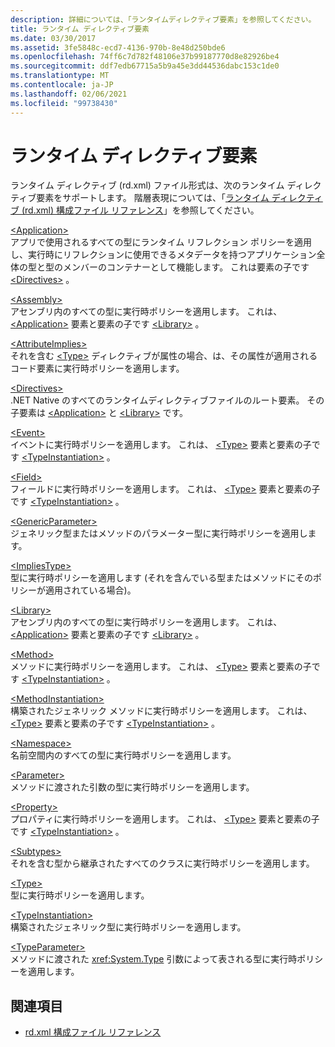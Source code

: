 ```yaml
---
description: 詳細については、「ランタイムディレクティブ要素」を参照してください。
title: ランタイム ディレクティブ要素
ms.date: 03/30/2017
ms.assetid: 3fe5848c-ecd7-4136-970b-8e48d250bde6
ms.openlocfilehash: 74ff6c7d782f48106e37b99187770d8e82926be4
ms.sourcegitcommit: ddf7edb67715a5b9a45e3dd44536dabc153c1de0
ms.translationtype: MT
ms.contentlocale: ja-JP
ms.lasthandoff: 02/06/2021
ms.locfileid: "99738430"
---
```

# <a name="runtime-directive-elements"></a>ランタイム ディレクティブ要素

ランタイム ディレクティブ (rd.xml) ファイル形式は、次のランタイム ディレクティブ要素をサポートします。 階層表現については、「[ランタイム ディレクティブ (rd.xml) 構成ファイル リファレンス](runtime-directives-rd-xml-configuration-file-reference.md)」を参照してください。  
  
 [\<Application>](application-element-net-native.md)  
 アプリで使用されるすべての型にランタイム リフレクション ポリシーを適用し、実行時にリフレクションに使用できるメタデータを持つアプリケーション全体の型と型のメンバーのコンテナーとして機能します。 これは要素の子です [\<Directives>](directives-element-net-native.md) 。  
  
 [\<Assembly>](assembly-element-net-native.md)  
 アセンブリ内のすべての型に実行時ポリシーを適用します。 これは、 [\<Application>](application-element-net-native.md) 要素と要素の子です [\<Library>](library-element-net-native.md) 。  
  
 [\<AttributeImplies>](attributeimplies-element-net-native.md)  
 それを含む [\<Type>](type-element-net-native.md) ディレクティブが属性の場合、は、その属性が適用されるコード要素に実行時ポリシーを適用します。  
  
 [\<Directives>](directives-element-net-native.md)  
 .NET Native のすべてのランタイムディレクティブファイルのルート要素。 その子要素は [\<Application>](application-element-net-native.md) と [\<Library>](library-element-net-native.md) です。  
  
 [\<Event>](event-element-net-native.md)  
 イベントに実行時ポリシーを適用します。 これは、 [\<Type>](type-element-net-native.md) 要素と要素の子です [\<TypeInstantiation>](typeinstantiation-element-net-native.md) 。  
  
 [\<Field>](field-element-net-native.md)  
 フィールドに実行時ポリシーを適用します。 これは、 [\<Type>](type-element-net-native.md) 要素と要素の子です [\<TypeInstantiation>](typeinstantiation-element-net-native.md) 。  
  
 [\<GenericParameter>](genericparameter-element-net-native.md)  
 ジェネリック型またはメソッドのパラメーター型に実行時ポリシーを適用します。  
  
 [\<ImpliesType>](impliestype-element-net-native.md)  
 型に実行時ポリシーを適用します (それを含んでいる型またはメソッドにそのポリシーが適用されている場合)。  
  
 [\<Library>](library-element-net-native.md)  
 アセンブリ内のすべての型に実行時ポリシーを適用します。 これは、 [\<Application>](application-element-net-native.md) 要素と要素の子です [\<Library>](library-element-net-native.md) 。  
  
 [\<Method>](method-element-net-native.md)  
 メソッドに実行時ポリシーを適用します。 これは、 [\<Type>](type-element-net-native.md) 要素と要素の子です [\<TypeInstantiation>](typeinstantiation-element-net-native.md) 。  
  
 [\<MethodInstantiation>](methodinstantiation-element-net-native.md)  
 構築されたジェネリック メソッドに実行時ポリシーを適用します。 これは、 [\<Type>](type-element-net-native.md) 要素と要素の子です [\<TypeInstantiation>](typeinstantiation-element-net-native.md) 。  
  
 [\<Namespace>](namespace-element-net-native.md)  
 名前空間内のすべての型に実行時ポリシーを適用します。  
  
 [\<Parameter>](parameter-element-net-native.md)  
 メソッドに渡された引数の型に実行時ポリシーを適用します。  
  
 [\<Property>](property-element-net-native.md)  
 プロパティに実行時ポリシーを適用します。 これは、 [\<Type>](type-element-net-native.md) 要素と要素の子です [\<TypeInstantiation>](typeinstantiation-element-net-native.md) 。  
  
 [\<Subtypes>](subtypes-element-net-native.md)  
 それを含む型から継承されたすべてのクラスに実行時ポリシーを適用します。  
  
 [\<Type>](type-element-net-native.md)  
 型に実行時ポリシーを適用します。  
  
 [\<TypeInstantiation>](typeinstantiation-element-net-native.md)  
 構築されたジェネリック型に実行時ポリシーを適用します。  
  
 [\<TypeParameter>](typeparameter-element-net-native.md)  
 メソッドに渡された <xref:System.Type> 引数によって表される型に実行時ポリシーを適用します。  
  
## <a name="see-also"></a>関連項目

- [rd.xml 構成ファイル リファレンス](runtime-directives-rd-xml-configuration-file-reference.md)
